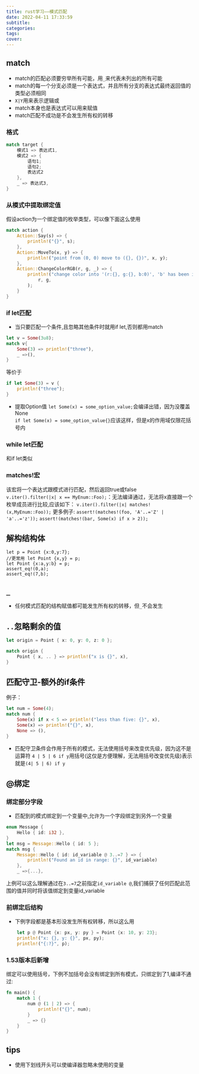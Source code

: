 ```yaml
---
title: rust学习——模式匹配
date: 2022-04-11 17:33:59
subtitle:
categories:
tags:
cover:
---
```

## match
- match的匹配必须要穷举所有可能，用`_`来代表未列出的所有可能
- match的每一个分支必须是一个表达式，并且所有分支的表达式最终返回值的类型必须相同
- `X|Y`用来表示逻辑或
- match本身也是表达式可以用来赋值
- match匹配不成功是不会发生所有权的转移

### 格式
```rust
match target {
    模式1 => 表达式1,
    模式2 => {
        语句1;
        语句2;
        表达式2
    },
    _ => 表达式3,
}
```
### 从模式中提取绑定值
假设action为一个绑定值的枚举类型，可以像下面这么使用
```rust
match action {
	Action::Say(s) => {
		println!("{}", s);
	},
	Action::MoveTo(x, y) => {
		println!("point from (0, 0) move to ({}, {})", x, y);
	},
	Action::ChangeColorRGB(r, g, _) => {
		println!("change color into '(r:{}, g:{}, b:0)', 'b' has been ignored",
			r, g,
		);
	}
}
```
### if let匹配
- 当只要匹配一个条件,且忽略其他条件时就用if let,否则都用match
```rust
let v = Some(3u8);
match v{
	Some(3) => println!("three"),
	_ =>(),
}
```
等价于
```rust
if let Some(3) = v {
    println!("three");
}
```
- 提取Option值
`let Some(x) = some_option_value;`会编译出错，因为没覆盖None  
`if let Some(x) = some_option_value{}`应该这样，但是x的作用域仅限花括号内
### while let匹配
和if let类似
### matches!宏
该宏将一个表达式跟模式进行匹配，然后返回true或false  
`v.iter().filter(|x| x == MyEnum::Foo);`：无法编译通过，无法将x直接跟一个枚举成员进行比较,应该如下：
`v.iter().filter(|x| matches!(x,MyEnum::Foo));`
更多例子:
`assert!(matches!(foo, 'A'..='Z' | 'a'..='z'));`
`assert!(matches!(bar, Some(x) if x > 2));`
## 解构结构体
```
let p = Point {x:0,y:7};
//更常用 let Point {x,y} = p;
let Point {x:a,y:b} = p;
assert_eq!(0,a);
assert_eq!(7,b);
```
## `_`
- 任何模式匹配的结构赋值都可能发生所有权的转移，但`_`不会发生
## `..`忽略剩余的值
```rust
let origin = Point { x: 0, y: 0, z: 0 };

match origin {
    Point { x, .. } => println!("x is {}", x),
}
```
## 匹配守卫-额外的if条件
例子：
```rust
let num = Some(4);
match num {
    Some(x) if x < 5 => println!("less than five: {}", x),
    Some(x) => println!("{}", x),
    None => (),
}
```
- 匹配守卫条件会作用于所有的模式，无法使用括号来改变优先级，因为这不是运算符
`4 | 5 | 6 if y`用括号(这仅是方便理解，无法用括号改变优先级)表示就是`(4| 5 | 6) if y`
## @绑定
### 绑定部分字段
- 匹配到的模式绑定到一个变量中,允许为一个字段绑定到另外一个变量
```rust
enum Message {
    Hello { id: i32 },
}
let msg = Message::Hello { id: 5 };
match msg {
    Message::Hello { id: id_variable @ 3..=7 } => {
		println!("Found an id in range: {}", id_variable)
	},
	_ =>{...},
```
上例可以这么理解通过在`3..=7`之前指定`id_variable @`,我们捕获了任何匹配此范围的值并同时将该值绑定到变量id_variable
### 前绑定后结构
- 下例字段都是基本形没发生所有权转移，所以这么用
```rust
    let p @ Point {x: px, y: py } = Point {x: 10, y: 23};
    println!("x: {}, y: {}", px, py);
    println!("{:?}", p);
```
### 1.53版本后新增
绑定可以使用括号，下例不加括号会没有绑定到所有模式，只绑定到了1,编译不通过:
```rust
fn main() {
    match 1 {
        num @ (1 | 2) => {
            println!("{}", num);
        }
        _ => {}
    }
}
```
## tips
- 使用下划线开头可以使编译器忽略未使用的变量
